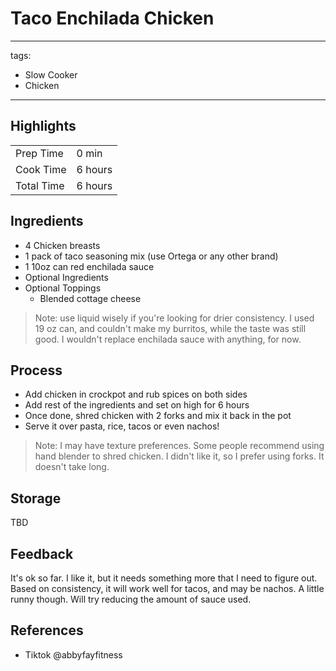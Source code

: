 # Taco Enchilada Chicken

---
tags:
  - Slow Cooker
  - Chicken
---

## Highlights

| | |
|----|-----|
| Prep Time             | 0 min     |
| Cook Time             | 6 hours   |
| Total Time            | 6 hours   |

## Ingredients

* 4 Chicken breasts
* 1 pack of taco seasoning mix (use Ortega or any other brand)
* 1 10oz can red enchilada sauce
* Optional Ingredients
* Optional Toppings
    * Blended cottage cheese

> Note: use liquid wisely if you're looking for drier consistency. I used 19 oz can, and couldn't make my burritos, while the taste was still good. I wouldn't replace enchilada sauce with anything, for now.

## Process

* Add chicken in crockpot and rub spices on both sides
* Add rest of the ingredients and set on high for 6 hours
* Once done, shred chicken with 2 forks and mix it back in the pot
* Serve it over pasta, rice, tacos or even nachos!

> Note: I may have texture preferences. Some people recommend using hand blender to shred chicken. I didn't like it, so I prefer using forks. It doesn't take long.

## Storage

TBD

## Feedback

It's ok so far. I like it, but it needs something more that I need to figure out. Based on consistency, it will work well for tacos, and may be nachos. A little runny though. Will try reducing the amount of sauce used.

## References

* Tiktok @abbyfayfitness
